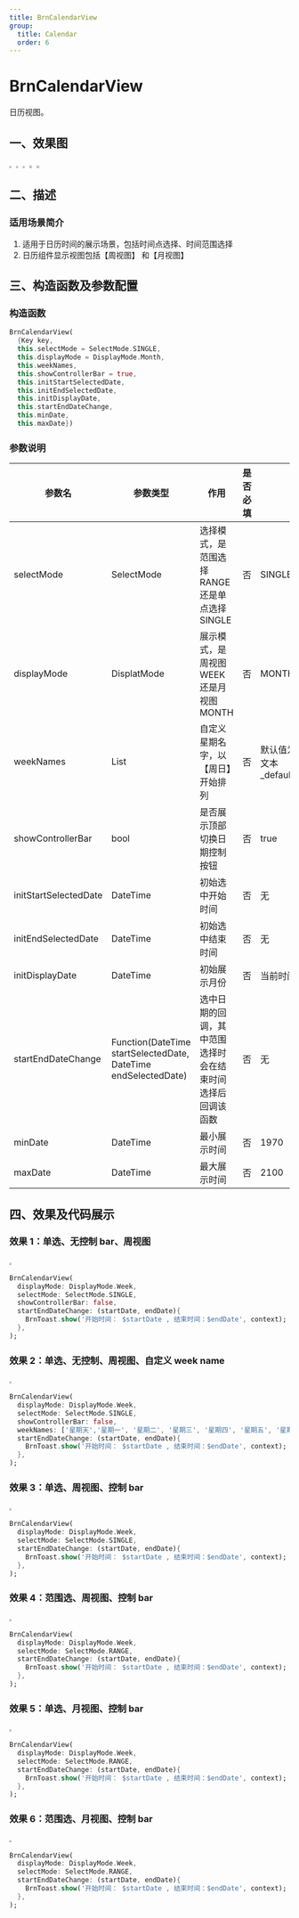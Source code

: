 ```yaml
---
title: BrnCalendarView
group:
  title: Calendar
  order: 6
---
```


# BrnCalendarView

日历视图。

## 一、效果图

<img src="./img/BrnCalendarViewIntro1.png" style="zoom: 25%;" />&nbsp;
<img src="./img/BrnCalendarViewIntro2.png" style="zoom: 25%;" />&nbsp;
<img src="./img/BrnCalendarViewIntro3.png" style="zoom: 25%;" />&nbsp;
<img src="./img/BrnCalendarViewIntro4.png" style="zoom:33%;" />&nbsp;
<img src="./img/BrnCalendarViewIntro5.png" style="zoom:33%;" />&nbsp;

## 二、描述

### 适用场景简介

1. 适用于日历时间的展示场景，包括时间点选择、时间范围选择
2. 日历组件显示视图包括【周视图】 和【月视图】

## 三、构造函数及参数配置

### 构造函数

```dart
BrnCalendarView(
  {Key key,
  this.selectMode = SelectMode.SINGLE,
  this.displayMode = DisplayMode.Month,
  this.weekNames,
  this.showControllerBar = true,
  this.initStartSelectedDate,
  this.initEndSelectedDate,
  this.initDisplayDate,
  this.startEndDateChange,
  this.minDate,
  this.maxDate})
```

### 参数说明

| **参数名**            | **参数类型**                                                   | **作用**                                                   | **是否必填** | **默认值**         |
| --------------------- | -------------------------------------------------------------- | ---------------------------------------------------------- | ------------ | ------------------ |
| selectMode            | SelectMode                                                     | 选择模式，是范围选择 RANGE 还是单点选择 SINGLE             | 否           | SINGLE             |
| displayMode           | DisplatMode                                                    | 展示模式，是周视图 WEEK 还是月视图 MONTH                   | 否           | MONTH              |
| weekNames             | List                                                           | 自定义星期名字，以【周日】开始排列                         | 否           | 默认值为国际化配置文本 \_defaultWeekNames |
| showControllerBar     | bool                                                           | 是否展示顶部切换日期控制按钮                               | 否           | true               |
| initStartSelectedDate | DateTime                                                       | 初始选中开始时间                                           | 否           | 无                 |
| initEndSelectedDate   | DateTime                                                       | 初始选中结束时间                                           | 否           | 无                 |
| initDisplayDate       | DateTime                                                       | 初始展示月份                                               | 否           | 当前时间所在月份   |
| startEndDateChange    | Function(DateTime startSelectedDate, DateTime endSelectedDate) | 选中日期的回调，其中范围选择时会在结束时间选择后回调该函数 | 否           | 无                 |
| minDate               | DateTime                                                       | 最小展示时间                                               | 否           | 1970               |
| maxDate               | DateTime                                                       | 最大展示时间                                               | 否           | 2100               |

## 四、效果及代码展示

### 效果 1：单选、无控制 bar、周视图

<img src="./img/BrnCalendarViewDemo1.png" style="zoom:25%;" />&nbsp;

```dart
BrnCalendarView(
  displayMode: DisplayMode.Week,
  selectMode: SelectMode.SINGLE,
  showControllerBar: false,
  startEndDateChange: (startDate, endDate){
    BrnToast.show('开始时间： $startDate , 结束时间：$endDate', context);
  },
);
```

### 效果 2：单选、无控制、周视图、自定义 week name

<img src="./img/BrnCalendarViewDemo2.png" style="zoom:25%;" />&nbsp;

```dart
BrnCalendarView(
  displayMode: DisplayMode.Week,
  selectMode: SelectMode.SINGLE,
  showControllerBar: false,
  weekNames: ['星期天','星期一', '星期二', '星期三', '星期四', '星期五', '星期六'],
  startEndDateChange: (startDate, endDate){
    BrnToast.show('开始时间： $startDate , 结束时间：$endDate', context);
  },
);
```

### 效果 3：单选、周视图、控制 bar

<img src="./img/BrnCalendarViewDemo3.png" style="zoom:25%;" />&nbsp;

```dart
BrnCalendarView(
  displayMode: DisplayMode.Week,
  selectMode: SelectMode.SINGLE,
  startEndDateChange: (startDate, endDate){
    BrnToast.show('开始时间： $startDate , 结束时间：$endDate', context);
  },
);
```

### 效果 4：范围选、周视图、控制 bar

<img src="./img/BrnCalendarViewDemo4.png" style="zoom:25%;" />&nbsp;

```dart
BrnCalendarView(
  displayMode: DisplayMode.Week,
  selectMode: SelectMode.RANGE,
  startEndDateChange: (startDate, endDate){
    BrnToast.show('开始时间： $startDate , 结束时间：$endDate', context);
  },
);
```

### 效果 5：单选、月视图、控制 bar

<img src="./img/BrnCalendarViewDemo5.png" style="zoom:25%;" />&nbsp;

```dart
BrnCalendarView(
  displayMode: DisplayMode.Week,
  selectMode: SelectMode.RANGE,
  startEndDateChange: (startDate, endDate){
    BrnToast.show('开始时间： $startDate , 结束时间：$endDate', context);
  },
);
```

### 效果 6：范围选、月视图、控制 bar

<img src="./img/BrnCalendarViewDemo6.png" style="zoom: 25%;" />&nbsp;

```dart
BrnCalendarView(
  displayMode: DisplayMode.Week,
  selectMode: SelectMode.RANGE,
  startEndDateChange: (startDate, endDate){
    BrnToast.show('开始时间： $startDate , 结束时间：$endDate', context);
  },
);
```
